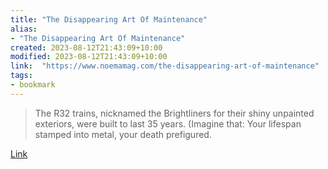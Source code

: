 ```yaml
---
title: "The Disappearing Art Of Maintenance"
alias:
- "The Disappearing Art Of Maintenance"
created: 2023-08-12T21:43:09+10:00
modified: 2023-08-12T21:43:09+10:00
link:  "https://www.noemamag.com/the-disappearing-art-of-maintenance"
tags:
- bookmark
---
```


> The R32 trains, nicknamed the Brightliners for their shiny unpainted exteriors, were built to last 35 years. (Imagine that: Your lifespan stamped into metal, your death prefigured.

[Link](https://www.noemamag.com/the-disappearing-art-of-maintenance)